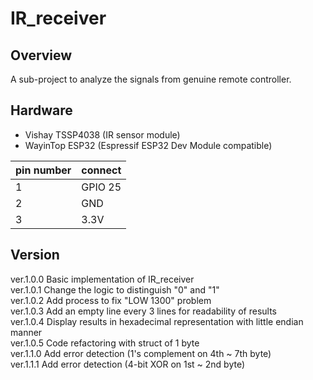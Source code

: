 # IR_receiver
## Overview
A sub-project to analyze the signals from genuine remote controller.

## Hardware
* Vishay TSSP4038 (IR sensor module)
* WayinTop ESP32 (Espressif ESP32 Dev Module compatible)

|pin number|connect|
|----------|-------|
|1|GPIO 25|
|2|GND|
|3|3.3V|

## Version
ver.1.0.0 Basic implementation of IR_receiver <br>
ver.1.0.1 Change the logic to distinguish "0" and "1" <br>
ver.1.0.2 Add process to fix "LOW 1300" problem <br>
ver.1.0.3 Add an empty line every 3 lines for readability of results <br>
ver.1.0.4 Display results in hexadecimal representation with little endian manner <br>
ver.1.0.5 Code refactoring with struct of 1 byte <br>
ver.1.1.0 Add error detection (1's complement on 4th ~ 7th byte) <br>
ver.1.1.1 Add error detection (4-bit XOR on 1st ~ 2nd byte) <br>